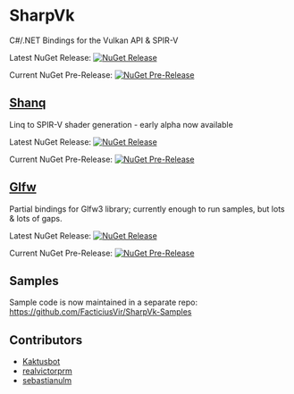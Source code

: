 # SharpVk
C#/.NET Bindings for the Vulkan API & SPIR-V

Latest NuGet Release: [![NuGet Release](https://img.shields.io/nuget/v/SharpVk.svg)](https://www.nuget.org/packages/SharpVk)

Current NuGet Pre-Release: [![NuGet Pre-Release](https://img.shields.io/nuget/vpre/SharpVk.svg)](https://www.nuget.org/packages/SharpVk)

## [Shanq](https://github.com/FacticiusVir/SharpVk/tree/master/SharpVk/SharpVk.Shanq)
Linq to SPIR-V shader generation - early alpha now available

Latest NuGet Release: [![NuGet Release](https://img.shields.io/nuget/v/SharpVk.Shanq.svg)](https://www.nuget.org/packages/SharpVk.Shanq)

Current NuGet Pre-Release: [![NuGet Pre-Release](https://img.shields.io/nuget/vpre/SharpVk.Shanq.svg)](https://www.nuget.org/packages/SharpVk.Shanq)

## [Glfw](https://github.com/FacticiusVir/SharpVk/tree/master/SharpVk/SharpVk.Glfw)
Partial bindings for Glfw3 library; currently enough to run samples, but lots & lots of gaps.

Latest NuGet Release: [![NuGet Release](https://img.shields.io/nuget/v/SharpVk.Glfw.svg)](https://www.nuget.org/packages/SharpVk.Glfw)

Current NuGet Pre-Release: [![NuGet Pre-Release](https://img.shields.io/nuget/vpre/SharpVk.Glfw.svg)](https://www.nuget.org/packages/SharpVk.Glfw)

## Samples
Sample code is now maintained in a separate repo: https://github.com/FacticiusVir/SharpVk-Samples

## Contributors

* [Kaktusbot](https://github.com/Kaktusbot)
* [realvictorprm](https://github.com/realvictorprm)
* [sebastianulm](https://github.com/sebastianulm)